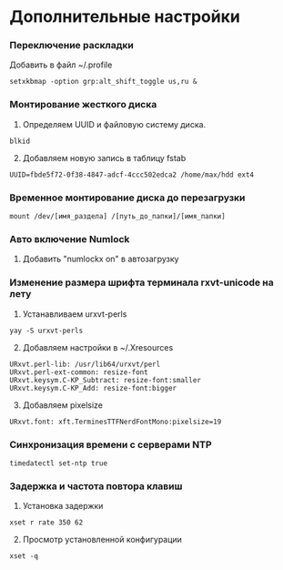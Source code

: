 # Дополнительные настройки

### Переключение раскладки

Добавить в файл ~/.profile

```
setxkbmap -option grp:alt_shift_toggle us,ru &

```

### Монтирование жесткого диска

1. Определяем UUID и файловую систему диска.

```
blkid

```

2. Добавляем новую запись в таблицу fstab

```
UUID=fbde5f72-0f38-4847-adcf-4ccc502edca2 /home/max/hdd ext4

```

### Временное монтирование диска до перезагрузки

```
mount /dev/[имя_раздела] /[путь_до_папки]/[имя_папки]

```

### Авто включение Numlock

1. Добавить "numlockx on" в автозагрузку


### Изменение размера шрифта терминала rxvt-unicode на лету

1. Устанавливаем urxvt-perls

```
yay -S urxvt-perls

```
2. Добавляем настройки в ~/.Xresources

```
URxvt.perl-lib: /usr/lib64/urxvt/perl
URxvt.perl-ext-common: resize-font
URxvt.keysym.C-KP_Subtract: resize-font:smaller
URxvt.keysym.C-KP_Add: resize-font:bigger

```

3. Добавляем pixelsize

```
URxvt.font: xft.TerminesTTFNerdFontMono:pixelsize=19

```

### Синхронизация времени с серверами NTP

```
timedatectl set-ntp true

```

### Задержка и частота повтора клавиш

1. Установка задержки

```
xset r rate 350 62

```
2. Просмотр установленной конфигурации

```
xset -q

```